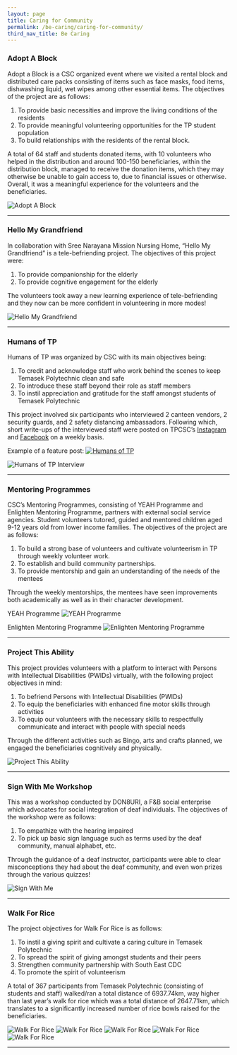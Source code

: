```yaml
---
layout: page
title: Caring for Community
permalink: /be-caring/caring-for-community/
third_nav_title: Be Caring
---
```

### Adopt A Block

Adopt a Block is a CSC organized event where we visited a rental block and distributed care packs consisting of items such as face masks, food items, dishwashing liquid, wet wipes among other essential items. The objectives of the project are as follows: 

1. To provide basic necessities and improve the living conditions of the residents
2. To provide meaningful volunteering opportunities for the TP student population
3. To build relationships with the residents of the rental block.

A total of 64 staff and students donated items, with 10 volunteers who helped in the distribution and around 100-150 beneficiaries, within the distribution block, managed to receive the donation items, which they may otherwise be unable to gain access to, due to financial issues or otherwise. Overall, it was a meaningful experience for the volunteers and the beneficiaries. 

![Adopt A Block](/images/CSC_Adopt_A_Block.png)

---

### Hello My Grandfriend
In collaboration with Sree Narayana Mission Nursing Home, “Hello My Grandfriend” is a tele-befriending project. The objectives of this project were: 

1. To provide companionship for the elderly 
2. To provide cognitive engagement for the elderly 

The volunteers took away a new learning experience of tele-befriending and they now can be more confident in volunteering in more modes! 

![Hello My Grandfriend](/images/CSC_Hello_My_Grandfriend.png)

---

### Humans of TP

Humans of TP was organized by CSC with its main objectives being: 

1. To credit and acknowledge staff who work behind the scenes to keep Temasek Polytechnic clean and safe 
2. To introduce these staff beyond their role as staff members
3. To instil appreciation and gratitude for the staff amongst students of Temasek Polytechnic 

This project involved six participants who interviewed 2 canteen vendors, 2 security guards, and 2 safety distancing ambassadors. Following which, short write-ups of the interviewed staff were posted on TPCSC’s [Instagram](https://www.instagram.com/tp_csc/) and [Facebook](https://www.facebook.com/tpcsc/) on a weekly basis.

Example of a feature post:
[![Humans of TP](/images/Humans%20of%20TP.png)](https://www.instagram.com/p/Cc9xP9Fpz1n/?igshid=YmMyMTA2M2Y=)

![Humans of TP Interview](/images/HumansofTP_Picture_1.png)

---

### Mentoring Programmes

CSC’s Mentoring Programmes, consisting of YEAH Programme and Enlighten Mentoring Programme, partners with external social service agencies. Student volunteers tutored, guided and mentored children aged 9-12 years old from lower income families. The objectives of the project are as follows: 

1. To build a strong base of volunteers and cultivate volunteerism in TP through weekly volunteer work. 
2. To establish and build community partnerships. 
3. To provide mentorship and gain an understanding of the needs of the mentees 

Through the weekly mentorships, the mentees have seen improvements both academically as well as in their character development. 

YEAH Programme
![YEAH Programme](/images/CSC_YEAH_Programme_blurred.png)

Enlighten Mentoring Programme
![Enlighten Mentoring Programme](/images/CSC_Enlighten_Mentoring_Programme_blurred.png)

---

### Project This Ability
This project provides volunteers with a platform to interact with Persons with Intellectual Disabilities (PWIDs) virtually, with the following project objectives in mind: 

1. To befriend Persons with Intellectual Disabilities (PWIDs)
2. To equip the beneficiaries with enhanced fine motor skills through activities
3. To equip our volunteers with the necessary skills to respectfully communicate and interact with people with special needs 

Through the different activities such as Bingo, arts and crafts planned, we engaged the beneficiaries cognitively and physically. 

![Project This Ability](/images/CSC_Project_This_Ability.png)

---

### Sign With Me Workshop
This was a workshop conducted by DON8URI, a F&B social enterprise which advocates for social integration of deaf individuals. The objectives of the workshop were as follows: 

1. To empathize with the hearing impaired 
2. To pick up basic sign language such as terms used by the deaf community, manual alphabet, etc.

Through the guidance of a deaf instructor, participants were able to clear misconceptions they had about the deaf community, and even won prizes through the various quizzes!

![Sign With Me](/images/CSC_Sign_With_Me.png)

---

### Walk For Rice

The project objectives for Walk For Rice is as follows:

1. To instil a giving spirit and cultivate a caring culture in Temasek Polytechnic 
2. To spread the spirit of giving amongst students and their peers
3. Strengthen community partnership with South East CDC
4. To promote the spirit of volunteerism 

A total of 367 participants from Temasek Polytechnic (consisting of students and staff) walked/ran a total distance of 6937.74km, way higher than last year’s walk for rice which was a total distance of 2647.71km, which translates to a significantly increased number of rice bowls raised for the beneficiaries.

![Walk For Rice](/images/CSC_Walk_For_Rice_1.png)
![Walk For Rice](/images/CSC_Walk_For_Rice_3.png)
![Walk For Rice](/images/CSC_Walk_For_Rice_4.png)
![Walk For Rice](/images/CSC_Walk_For_Rice_5.png)
![Walk For Rice](/images/CSC_Walk_For_Rice_6.png)

---